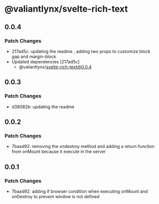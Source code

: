 # @valiantlynx/svelte-rich-text

## 0.0.4

### Patch Changes

- 217ad5c: updating the readme , adding two props to customize block gap and margin-block
- Updated dependencies [217ad5c]
  - @valiantlynx/svelte-rich-text@0.0.4

## 0.0.3

### Patch Changes

- d38082b: updating the readme

## 0.0.2

### Patch Changes

- 7baad92: removing the ondestroy method and adding a return function from onMount because it execute in the server

## 0.0.1

### Patch Changes

- 7baad92: adding if browser condition when executing onMount and onDestroy to prevent window is not defined
